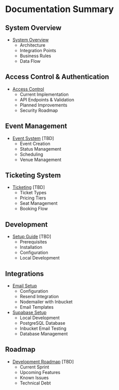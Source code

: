 # Documentation Summary

## System Overview
- [System Overview](system-overview.md)
  - Architecture
  - Integration Points
  - Business Rules
  - Data Flow

## Access Control & Authentication
- [Access Control](access-control.md)
  - Current Implementation
  - API Endpoints & Validation
  - Planned Improvements
  - Security Roadmap

## Event Management
- [Event System](event-system.md) [TBD]
  - Event Creation
  - Status Management
  - Scheduling
  - Venue Management

## Ticketing System
- [Ticketing](ticketing-system.md) [TBD]
  - Ticket Types
  - Pricing Tiers
  - Seat Management
  - Booking Flow

## Development
- [Setup Guide](setup-guide.md) [TBD]
  - Prerequisites
  - Installation
  - Configuration
  - Local Development

## Integrations
- [Email Setup](email-setup.md)
  - Configuration
  - Resend Integration
  - Nodemailer with Inbucket
  - Email Templates
- [Supabase Setup](supabase-setup.md)
  - Local Development
  - PostgreSQL Database
  - Inbucket Email Testing
  - Database Management

## Roadmap
- [Development Roadmap](roadmap.md) [TBD]
  - Current Sprint
  - Upcoming Features
  - Known Issues
  - Technical Debt